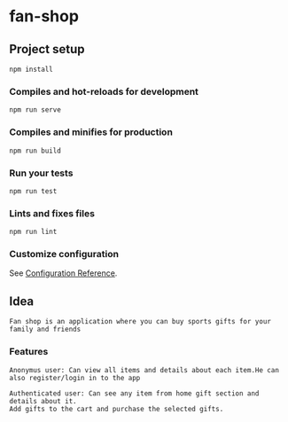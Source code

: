 # fan-shop

## Project setup
```
npm install
```

### Compiles and hot-reloads for development
```
npm run serve
```

### Compiles and minifies for production
```
npm run build
```

### Run your tests
```
npm run test
```

### Lints and fixes files
```
npm run lint
```

### Customize configuration
See [Configuration Reference](https://cli.vuejs.org/config/).

## Idea 
```
Fan shop is an application where you can buy sports gifts for your family and friends
```

### Features
```
Anonymus user: Can view all items and details about each item.He can also register/login in to the app
```
```
Authenticated user: Can see any item from home gift section and details about it.
Add gifts to the cart and purchase the selected gifts.
```


